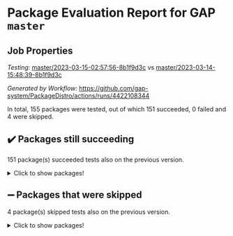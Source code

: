 # Package Evaluation Report for GAP `master`

## Job Properties

*Testing:* [master/2023-03-15-02:57:56-8b1f9d3c](https://github.com/gap-system/PackageDistro/blob/data/reports/master/2023-03-15-02:57:56-8b1f9d3c) vs [master/2023-03-14-15:48:39-8b1f9d3c](https://github.com/gap-system/PackageDistro/blob/data/reports/master/2023-03-14-15:48:39-8b1f9d3c)

*Generated by Workflow:* https://github.com/gap-system/PackageDistro/actions/runs/4422108344

In total, 155 packages were tested, out of which 151 succeeded, 0 failed and 4 were skipped.

## :heavy_check_mark: Packages still succeeding

151 package(s) succeeded tests also on the previous version.
<details><summary>Click to show packages!</summary>

- 4ti2interface 2023.02-04 [(success)](https://github.com/gap-system/PackageDistro/actions/runs/4422108344/jobs/7753802101)
- ace 5.6.2 [(success)](https://github.com/gap-system/PackageDistro/actions/runs/4422108344/jobs/7753802246)
- aclib 1.3.2 [(success)](https://github.com/gap-system/PackageDistro/actions/runs/4422108344/jobs/7753802355)
- agt 0.3.1 [(success)](https://github.com/gap-system/PackageDistro/actions/runs/4422108344/jobs/7753802477)
- alnuth 3.2.1 [(success)](https://github.com/gap-system/PackageDistro/actions/runs/4422108344/jobs/7753802584)
- anupq 3.3.0 [(success)](https://github.com/gap-system/PackageDistro/actions/runs/4422108344/jobs/7753802684)
- atlasrep 2.1.6 [(success)](https://github.com/gap-system/PackageDistro/actions/runs/4422108344/jobs/7753802790)
- autodoc 2022.10.20 [(success)](https://github.com/gap-system/PackageDistro/actions/runs/4422108344/jobs/7753802896)
- automata 1.15 [(success)](https://github.com/gap-system/PackageDistro/actions/runs/4422108344/jobs/7753803001)
- automgrp 1.3.2 [(success)](https://github.com/gap-system/PackageDistro/actions/runs/4422108344/jobs/7753803128)
- autpgrp 1.11 [(success)](https://github.com/gap-system/PackageDistro/actions/runs/4422108344/jobs/7753803222)
- cap 2023.03-03 [(success)](https://github.com/gap-system/PackageDistro/actions/runs/4422108344/jobs/7753803326)
- caratinterface 2.3.4 [(success)](https://github.com/gap-system/PackageDistro/actions/runs/4422108344/jobs/7753803429)
- cddinterface 2022.11.01 [(success)](https://github.com/gap-system/PackageDistro/actions/runs/4422108344/jobs/7753803527)
- circle 1.6.6 [(success)](https://github.com/gap-system/PackageDistro/actions/runs/4422108344/jobs/7753803632)
- classicpres 1.22 [(success)](https://github.com/gap-system/PackageDistro/actions/runs/4422108344/jobs/7753803730)
- cohomolo 1.6.11 [(success)](https://github.com/gap-system/PackageDistro/actions/runs/4422108344/jobs/7753803835)
- congruence 1.2.5 [(success)](https://github.com/gap-system/PackageDistro/actions/runs/4422108344/jobs/7753803942)
- corelg 1.56 [(success)](https://github.com/gap-system/PackageDistro/actions/runs/4422108344/jobs/7753804047)
- crime 1.6 [(success)](https://github.com/gap-system/PackageDistro/actions/runs/4422108344/jobs/7753804141)
- crisp 1.4.6 [(success)](https://github.com/gap-system/PackageDistro/actions/runs/4422108344/jobs/7753804257)
- crypting 0.10.4 [(success)](https://github.com/gap-system/PackageDistro/actions/runs/4422108344/jobs/7753804362)
- cryst 4.1.25 [(success)](https://github.com/gap-system/PackageDistro/actions/runs/4422108344/jobs/7753804480)
- crystcat 1.1.10 [(success)](https://github.com/gap-system/PackageDistro/actions/runs/4422108344/jobs/7753804563)
- ctbllib 1.3.5 [(success)](https://github.com/gap-system/PackageDistro/actions/runs/4422108344/jobs/7753804647)
- cubefree 1.19 [(success)](https://github.com/gap-system/PackageDistro/actions/runs/4422108344/jobs/7753804761)
- curlinterface 2.3.1 [(success)](https://github.com/gap-system/PackageDistro/actions/runs/4422108344/jobs/7753804861)
- cvec 2.7.6 [(success)](https://github.com/gap-system/PackageDistro/actions/runs/4422108344/jobs/7753804937)
- datastructures 0.3.0 [(success)](https://github.com/gap-system/PackageDistro/actions/runs/4422108344/jobs/7753805015)
- deepthought 1.0.6 [(success)](https://github.com/gap-system/PackageDistro/actions/runs/4422108344/jobs/7753805084)
- design 1.8 [(success)](https://github.com/gap-system/PackageDistro/actions/runs/4422108344/jobs/7753805153)
- difsets 2.3.1 [(success)](https://github.com/gap-system/PackageDistro/actions/runs/4422108344/jobs/7753805218)
- digraphs 1.6.1 [(success)](https://github.com/gap-system/PackageDistro/actions/runs/4422108344/jobs/7753805280)
- edim 1.3.6 [(success)](https://github.com/gap-system/PackageDistro/actions/runs/4422108344/jobs/7753805366)
- example 4.3.4 [(success)](https://github.com/gap-system/PackageDistro/actions/runs/4422108344/jobs/7753805444)
- examplesforhomalg 2023.02-04 [(success)](https://github.com/gap-system/PackageDistro/actions/runs/4422108344/jobs/7753805565)
- factint 1.6.3 [(success)](https://github.com/gap-system/PackageDistro/actions/runs/4422108344/jobs/7753805663)
- ferret 1.0.9 [(success)](https://github.com/gap-system/PackageDistro/actions/runs/4422108344/jobs/7753805745)
- fga 1.4.0 [(success)](https://github.com/gap-system/PackageDistro/actions/runs/4422108344/jobs/7753805808)
- fining 1.5.5 [(success)](https://github.com/gap-system/PackageDistro/actions/runs/4422108344/jobs/7753805906)
- float 1.0.3 [(success)](https://github.com/gap-system/PackageDistro/actions/runs/4422108344/jobs/7753805996)
- format 1.4.3 [(success)](https://github.com/gap-system/PackageDistro/actions/runs/4422108344/jobs/7753806079)
- forms 1.2.9 [(success)](https://github.com/gap-system/PackageDistro/actions/runs/4422108344/jobs/7753806148)
- fplsa 1.2.6 [(success)](https://github.com/gap-system/PackageDistro/actions/runs/4422108344/jobs/7753806266)
- fr 2.4.12 [(success)](https://github.com/gap-system/PackageDistro/actions/runs/4422108344/jobs/7753806355)
- francy 1.2.5 [(success)](https://github.com/gap-system/PackageDistro/actions/runs/4422108344/jobs/7753806439)
- fwtree 1.3 [(success)](https://github.com/gap-system/PackageDistro/actions/runs/4422108344/jobs/7753806550)
- gapdoc 1.6.6 [(success)](https://github.com/gap-system/PackageDistro/actions/runs/4422108344/jobs/7753806628)
- gauss 2023.02-04 [(success)](https://github.com/gap-system/PackageDistro/actions/runs/4422108344/jobs/7753806752)
- gaussforhomalg 2023.02-04 [(success)](https://github.com/gap-system/PackageDistro/actions/runs/4422108344/jobs/7753806837)
- gbnp 1.0.5 [(success)](https://github.com/gap-system/PackageDistro/actions/runs/4422108344/jobs/7753806968)
- generalizedmorphismsforcap 2023.02-01 [(success)](https://github.com/gap-system/PackageDistro/actions/runs/4422108344/jobs/7753807056)
- genss 1.6.8 [(success)](https://github.com/gap-system/PackageDistro/actions/runs/4422108344/jobs/7753807153)
- gradedmodules 2023.02-04 [(success)](https://github.com/gap-system/PackageDistro/actions/runs/4422108344/jobs/7753807244)
- gradedringforhomalg 2023.02-04 [(success)](https://github.com/gap-system/PackageDistro/actions/runs/4422108344/jobs/7753807353)
- grape 4.9.0 [(success)](https://github.com/gap-system/PackageDistro/actions/runs/4422108344/jobs/7753807453)
- groupoids 1.73 [(success)](https://github.com/gap-system/PackageDistro/actions/runs/4422108344/jobs/7753807549)
- grpconst 2.6.4 [(success)](https://github.com/gap-system/PackageDistro/actions/runs/4422108344/jobs/7753807660)
- guarana 0.96.3 [(success)](https://github.com/gap-system/PackageDistro/actions/runs/4422108344/jobs/7753807768)
- guava 3.18 [(success)](https://github.com/gap-system/PackageDistro/actions/runs/4422108344/jobs/7753807915)
- hap 1.53 [(success)](https://github.com/gap-system/PackageDistro/actions/runs/4422108344/jobs/7753808009)
- hapcryst 0.1.15 [(success)](https://github.com/gap-system/PackageDistro/actions/runs/4422108344/jobs/7753808178)
- hecke 1.5.3 [(success)](https://github.com/gap-system/PackageDistro/actions/runs/4422108344/jobs/7753808363)
- help 3.5 [(success)](https://github.com/gap-system/PackageDistro/actions/runs/4422108344/jobs/7753808476)
- homalg 2023.02-05 [(success)](https://github.com/gap-system/PackageDistro/actions/runs/4422108344/jobs/7753808599)
- homalgtocas 2023.02-04 [(success)](https://github.com/gap-system/PackageDistro/actions/runs/4422108344/jobs/7753808693)
- idrel 2.45 [(success)](https://github.com/gap-system/PackageDistro/actions/runs/4422108344/jobs/7753808826)
- images 1.3.1 [(success)](https://github.com/gap-system/PackageDistro/actions/runs/4422108344/jobs/7753808927)
- intpic 0.3.0 [(success)](https://github.com/gap-system/PackageDistro/actions/runs/4422108344/jobs/7753809042)
- io 4.8.1 [(success)](https://github.com/gap-system/PackageDistro/actions/runs/4422108344/jobs/7753809134)
- io_forhomalg 2023.02-04 [(success)](https://github.com/gap-system/PackageDistro/actions/runs/4422108344/jobs/7753809234)
- irredsol 1.4.4 [(success)](https://github.com/gap-system/PackageDistro/actions/runs/4422108344/jobs/7753809334)
- json 2.1.1 [(success)](https://github.com/gap-system/PackageDistro/actions/runs/4422108344/jobs/7753809437)
- jupyterkernel 1.5.0 [(success)](https://github.com/gap-system/PackageDistro/actions/runs/4422108344/jobs/7753809524)
- jupyterviz 1.5.6 [(success)](https://github.com/gap-system/PackageDistro/actions/runs/4422108344/jobs/7753809612)
- kan 1.35 [(success)](https://github.com/gap-system/PackageDistro/actions/runs/4422108344/jobs/7753809714)
- kbmag 1.5.11 [(success)](https://github.com/gap-system/PackageDistro/actions/runs/4422108344/jobs/7753809800)
- laguna 3.9.6 [(success)](https://github.com/gap-system/PackageDistro/actions/runs/4422108344/jobs/7753809908)
- liealgdb 2.2.1 [(success)](https://github.com/gap-system/PackageDistro/actions/runs/4422108344/jobs/7753810002)
- liepring 2.8 [(success)](https://github.com/gap-system/PackageDistro/actions/runs/4422108344/jobs/7753810100)
- liering 2.4.2 [(success)](https://github.com/gap-system/PackageDistro/actions/runs/4422108344/jobs/7753810204)
- linearalgebraforcap 2023.03-03 [(success)](https://github.com/gap-system/PackageDistro/actions/runs/4422108344/jobs/7753810285)
- localizeringforhomalg 2023.02-04 [(success)](https://github.com/gap-system/PackageDistro/actions/runs/4422108344/jobs/7753810410)
- loops 3.4.3 [(success)](https://github.com/gap-system/PackageDistro/actions/runs/4422108344/jobs/7753810518)
- lpres 1.0.3 [(success)](https://github.com/gap-system/PackageDistro/actions/runs/4422108344/jobs/7753810607)
- majoranaalgebras 1.5.1 [(success)](https://github.com/gap-system/PackageDistro/actions/runs/4422108344/jobs/7753810707)
- mapclass 1.4.6 [(success)](https://github.com/gap-system/PackageDistro/actions/runs/4422108344/jobs/7753810815)
- matgrp 0.70 [(success)](https://github.com/gap-system/PackageDistro/actions/runs/4422108344/jobs/7753810915)
- matricesforhomalg 2023.02-04 [(success)](https://github.com/gap-system/PackageDistro/actions/runs/4422108344/jobs/7753811018)
- modisom 2.5.4 [(success)](https://github.com/gap-system/PackageDistro/actions/runs/4422108344/jobs/7753811145)
- modulepresentationsforcap 2023.02-03 [(success)](https://github.com/gap-system/PackageDistro/actions/runs/4422108344/jobs/7753811237)
- modules 2023.02-04 [(success)](https://github.com/gap-system/PackageDistro/actions/runs/4422108344/jobs/7753811364)
- monoidalcategories 2023.02-05 [(success)](https://github.com/gap-system/PackageDistro/actions/runs/4422108344/jobs/7753811477)
- nconvex 2022.09-01 [(success)](https://github.com/gap-system/PackageDistro/actions/runs/4422108344/jobs/7753811562)
- nilmat 1.4.2 [(success)](https://github.com/gap-system/PackageDistro/actions/runs/4422108344/jobs/7753811658)
- nock 1.5 [(success)](https://github.com/gap-system/PackageDistro/actions/runs/4422108344/jobs/7753811760)
- normalizinterface 1.3.5 [(success)](https://github.com/gap-system/PackageDistro/actions/runs/4422108344/jobs/7753811831)
- nq 2.5.9 [(success)](https://github.com/gap-system/PackageDistro/actions/runs/4422108344/jobs/7753811940)
- numericalsgps 1.3.1 [(success)](https://github.com/gap-system/PackageDistro/actions/runs/4422108344/jobs/7753812040)
- openmath 11.5.3 [(success)](https://github.com/gap-system/PackageDistro/actions/runs/4422108344/jobs/7753812136)
- orb 4.9.0 [(success)](https://github.com/gap-system/PackageDistro/actions/runs/4422108344/jobs/7753812248)
- packagemanager 1.4.0 [(success)](https://github.com/gap-system/PackageDistro/actions/runs/4422108344/jobs/7753812357)
- patternclass 2.4.3 [(success)](https://github.com/gap-system/PackageDistro/actions/runs/4422108344/jobs/7753812435)
- permut 2.0.4 [(success)](https://github.com/gap-system/PackageDistro/actions/runs/4422108344/jobs/7753812513)
- polenta 1.3.10 [(success)](https://github.com/gap-system/PackageDistro/actions/runs/4422108344/jobs/7753812603)
- polymaking 0.8.6 [(success)](https://github.com/gap-system/PackageDistro/actions/runs/4422108344/jobs/7753812687)
- primgrp 3.4.4 [(success)](https://github.com/gap-system/PackageDistro/actions/runs/4422108344/jobs/7753812769)
- profiling 2.5.2 [(success)](https://github.com/gap-system/PackageDistro/actions/runs/4422108344/jobs/7753812868)
- qpa 1.34 [(success)](https://github.com/gap-system/PackageDistro/actions/runs/4422108344/jobs/7753813018)
- quagroup 1.8.3 [(success)](https://github.com/gap-system/PackageDistro/actions/runs/4422108344/jobs/7753813115)
- radiroot 2.9 [(success)](https://github.com/gap-system/PackageDistro/actions/runs/4422108344/jobs/7753813195)
- rcwa 4.7.1 [(success)](https://github.com/gap-system/PackageDistro/actions/runs/4422108344/jobs/7753813290)
- rds 1.8 [(success)](https://github.com/gap-system/PackageDistro/actions/runs/4422108344/jobs/7753813392)
- recog 1.4.2 [(success)](https://github.com/gap-system/PackageDistro/actions/runs/4422108344/jobs/7753813486)
- repndecomp 1.3.0 [(success)](https://github.com/gap-system/PackageDistro/actions/runs/4422108344/jobs/7753813573)
- repsn 3.1.0 [(success)](https://github.com/gap-system/PackageDistro/actions/runs/4422108344/jobs/7753813640)
- resclasses 4.7.3 [(success)](https://github.com/gap-system/PackageDistro/actions/runs/4422108344/jobs/7753813715)
- ringsforhomalg 2023.02-05 [(success)](https://github.com/gap-system/PackageDistro/actions/runs/4422108344/jobs/7753813771)
- sco 2023.02-04 [(success)](https://github.com/gap-system/PackageDistro/actions/runs/4422108344/jobs/7753813844)
- scscp 2.4.1 [(success)](https://github.com/gap-system/PackageDistro/actions/runs/4422108344/jobs/7753813900)
- semigroups 5.2.1 [(success)](https://github.com/gap-system/PackageDistro/actions/runs/4422108344/jobs/7753813970)
- sglppow 2.3 [(success)](https://github.com/gap-system/PackageDistro/actions/runs/4422108344/jobs/7753814041)
- sgpviz 0.999.5 [(success)](https://github.com/gap-system/PackageDistro/actions/runs/4422108344/jobs/7753814124)
- simpcomp 2.1.14 [(success)](https://github.com/gap-system/PackageDistro/actions/runs/4422108344/jobs/7753814236)
- singular 2023.02.09 [(success)](https://github.com/gap-system/PackageDistro/actions/runs/4422108344/jobs/7753814333)
- sl2reps 1.1 [(success)](https://github.com/gap-system/PackageDistro/actions/runs/4422108344/jobs/7753814417)
- sla 1.5.3 [(success)](https://github.com/gap-system/PackageDistro/actions/runs/4422108344/jobs/7753814496)
- smallgrp 1.5.2 [(success)](https://github.com/gap-system/PackageDistro/actions/runs/4422108344/jobs/7753814583)
- smallsemi 0.6.13 [(success)](https://github.com/gap-system/PackageDistro/actions/runs/4422108344/jobs/7753814662)
- sonata 2.9.6 [(success)](https://github.com/gap-system/PackageDistro/actions/runs/4422108344/jobs/7753814737)
- sophus 1.27 [(success)](https://github.com/gap-system/PackageDistro/actions/runs/4422108344/jobs/7753814817)
- spinsym 1.5.2 [(success)](https://github.com/gap-system/PackageDistro/actions/runs/4422108344/jobs/7753814885)
- standardff 0.9.4 [(success)](https://github.com/gap-system/PackageDistro/actions/runs/4422108344/jobs/7753814955)
- symbcompcc 1.3.2 [(success)](https://github.com/gap-system/PackageDistro/actions/runs/4422108344/jobs/7753815018)
- thelma 1.3 [(success)](https://github.com/gap-system/PackageDistro/actions/runs/4422108344/jobs/7753815095)
- tomlib 1.2.9 [(success)](https://github.com/gap-system/PackageDistro/actions/runs/4422108344/jobs/7753815165)
- toolsforhomalg 2023.02-06 [(success)](https://github.com/gap-system/PackageDistro/actions/runs/4422108344/jobs/7753815252)
- toric 1.9.5 [(success)](https://github.com/gap-system/PackageDistro/actions/runs/4422108344/jobs/7753815329)
- toricvarieties 2022.07.13 [(success)](https://github.com/gap-system/PackageDistro/actions/runs/4422108344/jobs/7753815410)
- transgrp 3.6.3 [(success)](https://github.com/gap-system/PackageDistro/actions/runs/4422108344/jobs/7753815496)
- ugaly 4.0.3 [(success)](https://github.com/gap-system/PackageDistro/actions/runs/4422108344/jobs/7753815602)
- unipot 1.5 [(success)](https://github.com/gap-system/PackageDistro/actions/runs/4422108344/jobs/7753815693)
- unitlib 4.2.0 [(success)](https://github.com/gap-system/PackageDistro/actions/runs/4422108344/jobs/7753815781)
- utils 0.82 [(success)](https://github.com/gap-system/PackageDistro/actions/runs/4422108344/jobs/7753815859)
- uuid 0.7 [(success)](https://github.com/gap-system/PackageDistro/actions/runs/4422108344/jobs/7753815960)
- walrus 0.9991 [(success)](https://github.com/gap-system/PackageDistro/actions/runs/4422108344/jobs/7753816060)
- wedderga 4.10.3 [(success)](https://github.com/gap-system/PackageDistro/actions/runs/4422108344/jobs/7753816162)
- xmod 2.91 [(success)](https://github.com/gap-system/PackageDistro/actions/runs/4422108344/jobs/7753816270)
- xmodalg 1.23 [(success)](https://github.com/gap-system/PackageDistro/actions/runs/4422108344/jobs/7753816384)
- yangbaxter 0.10.3 [(success)](https://github.com/gap-system/PackageDistro/actions/runs/4422108344/jobs/7753816521)
- zeromqinterface 0.14 [(success)](https://github.com/gap-system/PackageDistro/actions/runs/4422108344/jobs/7753816642)
</details>

## :heavy_minus_sign: Packages that were skipped

4 package(s) skipped tests also on the previous version.
<details><summary>Click to show packages!</summary>

- browse 1.8.21 [(skipped)](https://github.com/gap-system/PackageDistro/actions/runs/4422108344/jobs/7753581108)
- itc 1.5.1 [(skipped)](https://github.com/gap-system/PackageDistro/actions/runs/4422108344/jobs/7753581108)
- polycyclic 2.16 [(skipped)](https://github.com/gap-system/PackageDistro/actions/runs/4422108344/jobs/7753581108)
- xgap 4.31 [(skipped)](https://github.com/gap-system/PackageDistro/actions/runs/4422108344/jobs/7753581108)
</details>

